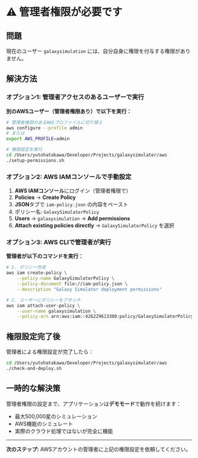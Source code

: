 # ⚠️ 管理者権限が必要です

## 問題
現在のユーザー `galaxysimulation` には、自分自身に権限を付与する権限がありません。

## 解決方法

### オプション1: 管理者アクセスのあるユーザーで実行

**別のAWSユーザー（管理者権限あり）で以下を実行：**

```bash
# 管理者権限のあるAWSプロファイルに切り替え
aws configure --profile admin
# または
export AWS_PROFILE=admin

# 権限設定を実行
cd /Users/yutohatakawa/Developer/Projects/galaxysimulater/aws
./setup-permissions.sh
```

### オプション2: AWS IAMコンソールで手動設定

1. **AWS IAMコンソール**にログイン（管理者権限で）
2. **Policies** → **Create Policy**
3. **JSON**タブで `iam-policy.json` の内容をペースト
4. ポリシー名: `GalaxySimulatorPolicy`
5. **Users** → `galaxysimulation` → **Add permissions**
6. **Attach existing policies directly** → `GalaxySimulatorPolicy` を選択

### オプション3: AWS CLIで管理者が実行

**管理者が以下のコマンドを実行：**

```bash
# 1. ポリシー作成
aws iam create-policy \
    --policy-name GalaxySimulatorPolicy \
    --policy-document file://iam-policy.json \
    --description "Galaxy Simulator deployment permissions"

# 2. ユーザーにポリシーをアタッチ
aws iam attach-user-policy \
    --user-name galaxysimulation \
    --policy-arn arn:aws:iam::426229613300:policy/GalaxySimulatorPolicy
```

## 権限設定完了後

管理者による権限設定が完了したら：

```bash
cd /Users/yutohatakawa/Developer/Projects/galaxysimulater/aws
./check-and-deploy.sh
```

## 一時的な解決策

管理者権限の設定まで、アプリケーションは**デモモード**で動作を続けます：
- 最大500,000星のシミュレーション
- AWS機能のシミュレート
- 実際のクラウド処理ではないが完全に機能

---

**次のステップ:** AWSアカウントの管理者に上記の権限設定を依頼してください。